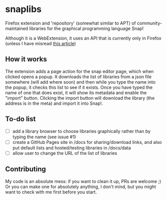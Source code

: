 # snaplibs
Firefox extension and 'repository' (somewhat similar to APT) of community-maintained libraries for the graphical programming language Snap!

Although it is a WebExtension, it uses an API that is currently only in Firefox (unless I have misread 
[this article](https://developer.mozilla.org/en-US/docs/Mozilla/Add-ons/WebExtensions/Sharing_objects_with_page_scripts))

## How it works
The extension adds a page action for the snap editor page, which when clicked opens a popup. It downloads the list of libraries from a json file somewhere
(will add where soon) and then while you type the name into the popup, it checks this list to see if it exists. Once you have typed the name of one that
does exist, it will show its metadata and enable the "import" button. Clicking the import button will download the library (the address is in the meta)
and import it into Snap!.

## To-do list
 - [ ] add a library browser to choose libraries graphically rather than by typing the name (see issue #1)
 - [ ] create a GitHub Pages site in /docs for sharing/download links, and also put default lists and hosted/testing libraries in /docs/data
 - [ ] allow user to change the URL of the list of libraries

## Contributing
My code is an absolute mess: if you want to clean it up, PRs are welcome ;) Or you can make one for absolutely anything, I don't mind, but you might want to 
check with me first before you start.
